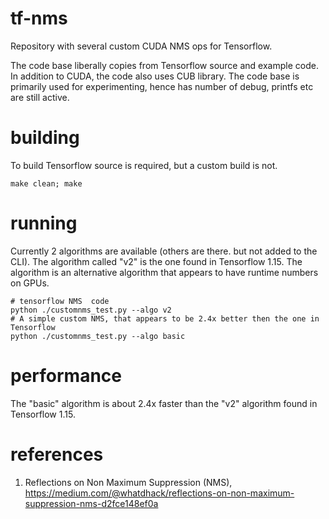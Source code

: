 # tf-nms
Repository with several custom CUDA NMS ops for Tensorflow.

The code base liberally copies from Tensorflow  source and example code. In addition to CUDA, the code also uses CUB library.  The code base is primarily used for experimenting, hence has number of debug, printfs  etc are still active.  

# building
To build Tensorflow source is required, but a custom build is not. 
```
make clean; make
````

# running 
Currently 2 algorithms are available (others are there. but not added to the CLI).  The algorithm called "v2" is the one found in Tensorflow 1.15.  The algorithm is an alternative algorithm that appears to have  runtime numbers on GPUs.

```
# tensorflow NMS  code
python ./customnms_test.py --algo v2 
# A simple custom NMS, that appears to be 2.4x better then the one in Tensorflow
python ./customnms_test.py --algo basic 
```
# performance
The "basic" algorithm is about 2.4x faster than the "v2" algorithm found in Tensorflow 1.15.

# references
1. Reflections on Non Maximum Suppression (NMS), https://medium.com/@whatdhack/reflections-on-non-maximum-suppression-nms-d2fce148ef0a

